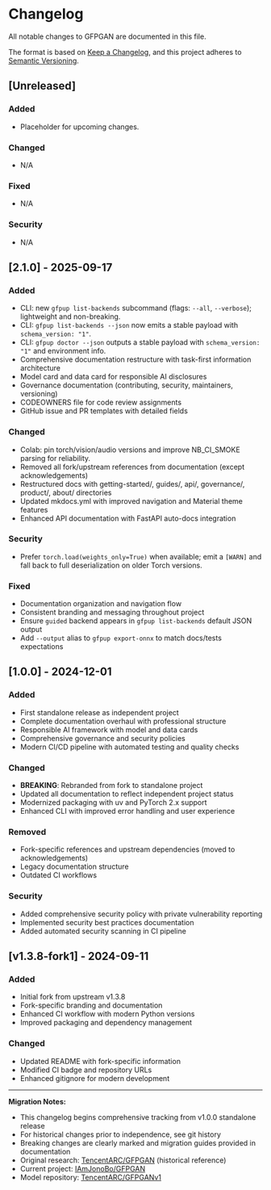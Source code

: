 <!-- markdownlint-disable MD024 -->
# Changelog

All notable changes to GFPGAN are documented in this file.

The format is based on [Keep a Changelog](https://keepachangelog.com/en/1.0.0/),
and this project adheres to [Semantic Versioning](https://semver.org/spec/v2.0.0.html).

## [Unreleased]

### Added

- Placeholder for upcoming changes.

### Changed

- N/A

### Fixed

- N/A

### Security

- N/A

## [2.1.0] - 2025-09-17

### Added

- CLI: new `gfpup list-backends` subcommand (flags: `--all`, `--verbose`);
  lightweight and non-breaking.
- CLI: `gfpup list-backends --json` now emits a stable payload with
  `schema_version: "1"`.
- CLI: `gfpup doctor --json` outputs a stable payload with
  `schema_version: "1"` and environment info.
- Comprehensive documentation restructure with task-first information
  architecture
- Model card and data card for responsible AI disclosures
- Governance documentation (contributing, security, maintainers, versioning)
- CODEOWNERS file for code review assignments
- GitHub issue and PR templates with detailed fields

### Changed

- Colab: pin torch/vision/audio versions and improve NB_CI_SMOKE parsing for reliability.
- Removed all fork/upstream references from documentation (except acknowledgements)
- Restructured docs with getting-started/, guides/, api/, governance/, product/,
  about/ directories
- Updated mkdocs.yml with improved navigation and Material theme features
- Enhanced API documentation with FastAPI auto-docs integration

### Security

- Prefer `torch.load(weights_only=True)` when available; emit a `[WARN]` and
  fall back to full deserialization on older Torch versions.

### Fixed

- Documentation organization and navigation flow
- Consistent branding and messaging throughout project
- Ensure `guided` backend appears in `gfpup list-backends` default JSON output
- Add `--output` alias to `gfpup export-onnx` to match docs/tests expectations


## [1.0.0] - 2024-12-01

### Added

- First standalone release as independent project
- Complete documentation overhaul with professional structure
- Responsible AI framework with model and data cards
- Comprehensive governance and security policies
- Modern CI/CD pipeline with automated testing and quality checks

### Changed

- **BREAKING**: Rebranded from fork to standalone project
- Updated all documentation to reflect independent project status
- Modernized packaging with uv and PyTorch 2.x support
- Enhanced CLI with improved error handling and user experience

### Removed

- Fork-specific references and upstream dependencies (moved to acknowledgements)
- Legacy documentation structure
- Outdated CI workflows

### Security

- Added comprehensive security policy with private vulnerability reporting
- Implemented security best practices documentation
- Added automated security scanning in CI pipeline

## [v1.3.8-fork1] - 2024-09-11

### Added

- Initial fork from upstream v1.3.8
- Fork-specific branding and documentation
- Enhanced CI workflow with modern Python versions
- Improved packaging and dependency management

### Changed

- Updated README with fork-specific information
- Modified CI badge and repository URLs
- Enhanced gitignore for modern development

---

**Migration Notes:**

- This changelog begins comprehensive tracking from v1.0.0 standalone release
- For historical changes prior to independence, see git history
- Breaking changes are clearly marked and migration guides provided in documentation
- Original research: [TencentARC/GFPGAN](https://github.com/TencentARC/GFPGAN)
  (historical reference)
- Current project: [IAmJonoBo/GFPGAN](https://github.com/IAmJonoBo/GFPGAN)
- Model repository: [TencentARC/GFPGANv1](https://huggingface.co/TencentARC/GFPGANv1)
